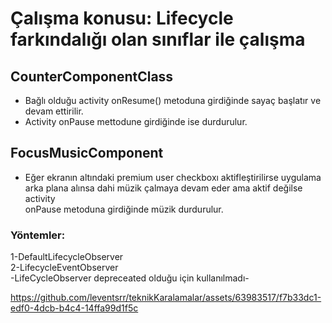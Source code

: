 # Çalışma konusu: Lifecycle farkındalığı olan sınıflar ile çalışma

## CounterComponentClass
- Bağlı olduğu activity onResume() metoduna girdiğinde sayaç başlatır ve devam ettirilir.
- Activity onPause mettodune girdiğinde ise durdurulur.

## FocusMusicComponent
- Eğer ekranın altındaki premium user checkboxı aktifleştirilirse uygulama  
  arka plana alınsa dahi müzik çalmaya devam eder ama aktif değilse activity  
  onPause metoduna girdiğinde müzik durdurulur.

### Yöntemler:
1-DefaultLifecycleObserver  
2-LifecycleEventObserver  
-LifeCycleObserver depreceated olduğu için kullanılmadı-

https://github.com/leventsrr/teknikKaralamalar/assets/63983517/f7b33dc1-edf0-4dcb-b4c4-14ffa99d1f5c


